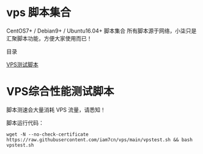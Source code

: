 # vps 脚本集合
CentOS7+ / Debian9+ / Ubuntu16.04+ 脚本集合
所有脚本源于网络，小柒只是汇聚脚本功能，方便大家使用而已！

目录

[VPS测试脚本](https://github.com/iam7cn/vps#VPS综合性能测试脚本)

# VPS综合性能测试脚本



脚本测速会大量消耗 VPS 流量，请悉知！

脚本运行代码：

``` wget -N --no-check-certificate https://raw.githubusercontent.com/iam7cn/vps/main/vpstest.sh && bash vpstest.sh ```
